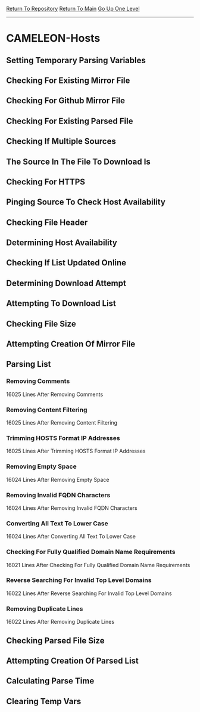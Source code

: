 [Return To Repository](https://github.com/deathbybandaid/piholeparser/)
[Return To Main](https://github.com/deathbybandaid/piholeparser/blob/master/RecentRunLogs/Mainlog.md)
[Go Up One Level](https://github.com/deathbybandaid/piholeparser/blob/master/RecentRunLogs/TopLevelScripts/30-Processing-Blacklists.md)
____________________________________
# CAMELEON-Hosts
## Setting Temporary Parsing Variables
## Checking For Existing Mirror File
## Checking For Github Mirror File
## Checking For Existing Parsed File
## Checking If Multiple Sources
## The Source In The File To Download Is
## Checking For HTTPS
## Pinging Source To Check Host Availability
## Checking File Header
## Determining Host Availability
## Checking If List Updated Online
## Determining Download Attempt
## Attempting To Download List
## Checking File Size
## Attempting Creation Of Mirror File
## Parsing List
### Removing Comments
16025 Lines After Removing Comments
### Removing Content Filtering
16025 Lines After Removing Content Filtering
### Trimming HOSTS Format IP Addresses
16025 Lines After Trimming HOSTS Format IP Addresses
### Removing Empty Space
16024 Lines After Removing Empty Space
### Removing Invalid FQDN Characters
16024 Lines After Removing Invalid FQDN Characters
### Converting All Text To Lower Case
16024 Lines After Converting All Text To Lower Case
### Checking For Fully Qualified Domain Name Requirements
16021 Lines After Checking For Fully Qualified Domain Name Requirements
### Reverse Searching For Invalid Top Level Domains
16022 Lines After Reverse Searching For Invalid Top Level Domains
### Removing Duplicate Lines
16022 Lines After Removing Duplicate Lines
## Checking Parsed File Size
## Attempting Creation Of Parsed List
## Calculating Parse Time
## Clearing Temp Vars
